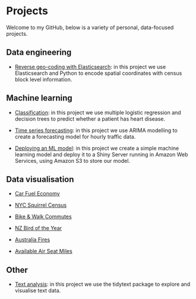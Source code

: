 # Projects

Welcome to my GitHub, below is a variety of personal, data-focused projects.

## Data engineering

* [Reverse geo-coding with Elasticsearch](https://github.com/Jamie3213/reverse_geocoding): in this project we use Elasticsearch and Python to encode spatial coordinates with census block level information.

## Machine learning

* [Classification](https://github.com/Jamie3213/heart-disease-classification): in this project we use multiple logistic regression and decision trees to predict whether a patient has heart disease.

* [Time series forecasting](https://github.com/Jamie3213/traffic-time-series): in this project we use ARIMA modelling to create a forecasting model for hourly traffic data.

* [Deploying an ML model](https://github.com/Jamie3213/shiny-model-deployment): in this project we create a simple machine learning model and deploy it to a Shiny Server running in Amazon Web Services, using Amazon S3 to store our model.


## Data visualisation

* [Car Fuel Economy](https://github.com/Jamie3213/TidyTuesday2019-10-15)

* [NYC Squirrel Census](https://github.com/Jamie3213/TidyTuesday2019-10-29)

* [Bike & Walk Commutes](https://github.com/Jamie3213/TidyTuesday2019-11-05)

* [NZ Bird of the Year](https://github.com/Jamie3213/TidyTuesday2019-11-19)

* [Australia Fires](https://github.com/Jamie3213/TidyTuesday2020-01-07)

* [Available Air Seat Miles](https://github.com/Jamie3213/available-seat-miles)

## Other 

* [Text analysis](https://github.com/Jamie3213/tolstoy-text-analysis): in this project we use the tidytext package to explore and visualise text data.

